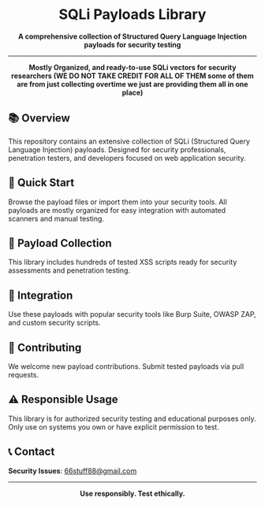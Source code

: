 <div align="center">

# SQLi Payloads Library

**A comprehensive collection of Structured Query Language Injection payloads for security testing**

---

**Mostly Organized, and ready-to-use SQLi vectors for security researchers (WE DO NOT TAKE CREDIT FOR ALL OF THEM some of them are from just collecting overtime we just are providing them all in one place)**

</div>

## 📚 Overview

This repository contains an extensive collection of SQLi (Structured Query Language Injection) payloads. Designed for security professionals, penetration testers, and developers focused on web application security.

## 🚀 Quick Start

Browse the payload files or import them into your security tools. All payloads are mostly organized for easy integration with automated scanners and manual testing.

## 📁 Payload Collection

This library includes hundreds of tested XSS scripts ready for security assessments and penetration testing.

## 🔧 Integration

Use these payloads with popular security tools like Burp Suite, OWASP ZAP, and custom security scripts.

## 🤝 Contributing

We welcome new payload contributions. Submit tested payloads via pull requests.

## ⚠️ Responsible Usage

This library is for authorized security testing and educational purposes only. Only use on systems you own or have explicit permission to test.

## 📞 Contact

**Security Issues**: 66stuff88@gmail.com

---

<div align="center">

**Use responsibly. Test ethically.**

</div>
